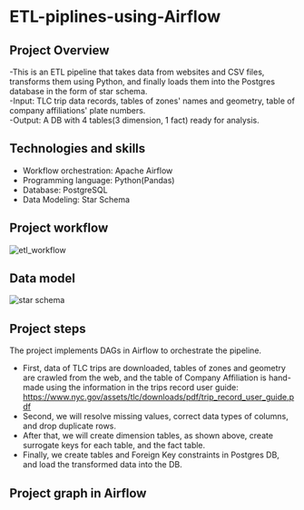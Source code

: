 # ETL-piplines-using-Airflow

## Project Overview
-This is an ETL pipeline that takes data from websites and CSV files, transforms them using Python, and finally loads them into the Postgres database in the form of star schema.\
-Input: TLC trip data records, tables of zones' names and geometry, table of company affiliations' plate numbers.\
-Output: A DB with 4 tables(3 dimension, 1 fact) ready for analysis.

## Technologies and skills
- Workflow orchestration: Apache Airflow
- Programming language: Python(Pandas)
- Database: PostgreSQL
- Data Modeling: Star Schema

## Project workflow

![etl_workflow](https://github.com/hien2706/ETL-piplines-with-Airflow/blob/main/images/etl_pipeline.jpg)

## Data model

![star schema](https://github.com/hien2706/ETL-piplines-with-Airflow/blob/main/images/hvfhs.jpeg)

## Project steps
The project implements DAGs in Airflow to orchestrate the pipeline.
- First, data of TLC trips are downloaded, tables of zones and geometry are crawled from the web, and the table of Company Affiliation is hand-made using the information in the trips record user guide: https://www.nyc.gov/assets/tlc/downloads/pdf/trip_record_user_guide.pdf
- Second, we will resolve missing values, correct data types of columns, and drop duplicate rows. 
- After that, we will create dimension tables, as shown above, create surrogate keys for each table, and the fact table.
- Finally, we create tables and Foreign Key constraints in Postgres DB, and load the transformed data into the DB.

## Project graph in Airflow



